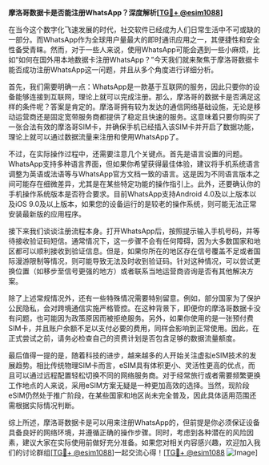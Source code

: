 **摩洛哥数据卡是否能注册WhatsApp？深度解析[[TG💪+ @esim1088](https://t.me/s/esim1088)]**

在当今这个数字化飞速发展的时代，社交软件已经成为人们日常生活中不可或缺的一部分。而WhatsApp作为全球用户量最大的即时通讯应用之一，其便捷性和安全性备受青睐。然而，对于一些人来说，使用WhatsApp可能会遇到一些小麻烦，比如“如何在国外用本地数据卡注册WhatsApp？”今天我们就来聚焦于摩洛哥数据卡能否成功注册WhatsApp这一问题，并且从多个角度进行详细分析。

首先，我们需要明确一点：WhatsApp是一款基于互联网的服务，因此只要你的设备能够连接到互联网，理论上就可以完成注册。那么，摩洛哥的数据卡是否满足这样的条件呢？答案是肯定的。摩洛哥拥有较为发达的通信网络基础设施，无论是移动运营商还是固定宽带服务商都提供了稳定且快速的服务。这意味着只要你购买了一张合法有效的摩洛哥SIM卡，并确保手机已经插入该SIM卡并开启了数据功能，理论上就可以通过数据流量来注册和使用WhatsApp了。

不过，在实际操作过程中，还需要注意几个关键点。首先是语言设置的问题。WhatsApp支持多种语言界面，但如果你希望获得最佳体验，建议将手机系统语言调整为英语或法语等与WhatsApp官方文档一致的语言。这是因为不同语言版本之间可能存在细微差异，尤其是在某些特定功能的操作指引上。此外，还要确认你的手机操作系统版本是否符合要求。目前WhatsApp支持Android 4.0及以上版本以及iOS 9.0及以上版本，如果您的设备运行的是较老的操作系统，则可能无法正常安装最新版的应用程序。

接下来我们谈谈注册流程本身。打开WhatsApp后，按照提示输入手机号码，并等待接收验证码短信。通常情况下，这一步骤不会有任何障碍，因为大多数国家和地区都可以顺利接收到验证信息。但是，如果你所在的地区存在信号覆盖不足或者国际漫游限制等情况，则可能导致无法及时收到验证码。针对这种情况，可以尝试更换位置（如移步至信号更强的地方）或者联系当地运营商咨询是否有其他解决方案。

除了上述常规情况外，还有一些特殊情况需要特别留意。例如，部分国家为了保护公民隐私，会对跨境通信实施严格管控。在这种背景下，即便你的摩洛哥数据卡没有问题，也可能因为政策原因而被拒绝服务。另外，如果你使用的是一张预付费SIM卡，并且账户余额不足以支付必要的费用，同样会影响到正常使用。因此，在正式尝试之前，请务必检查自己的资费计划是否包含足够的数据流量额度。

最后值得一提的是，随着科技的进步，越来越多的人开始关注虚拟eSIM技术的发展趋势。相比传统物理SIM卡而言，eSIM具有体积更小、灵活性更高的优点，而且可以通过远程配置轻松切换不同的网络服务商。对于经常旅行或者需要频繁更换工作地点的人来说，采用eSIM方案无疑是一种更加高效的选择。当然，现阶段eSIM仍然处于推广阶段，在某些国家和地区尚未完全普及，因此具体适用范围还需根据实际情况判断。

综上所述，摩洛哥数据卡是可以用来注册WhatsApp的，但前提是你必须保证设备具备良好的网络环境，并遵循正确的操作步骤。同时，考虑到各种潜在的风险因素，建议大家在实际使用前做好充分准备。如果您对相关内容感兴趣，欢迎加入我们的讨论群组[[TG💪+ @esim1088](https://t.me/s/esim1088)]一起交流心得！[[TG💪+ @esim1088](https://t.me/s/esim1088) ![Image](https://i.postimg.cc/4NQfJmqS/Snipaste-2025-05-13-00-14-12.png)]